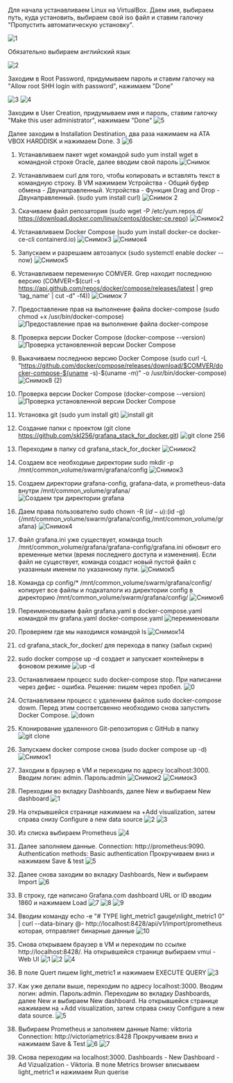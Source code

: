 Для начала устанавливаем Linux на VirtualBox. Даем имя, выбираем путь, куда установить, выбираем свой iso файл и ставим галочку "Пропустить автоматическую установку".

![1](https://github.com/user-attachments/assets/b288bd3f-ac5a-4b7b-b3cb-80fcb87877a5)

Обязательно выбираем английский язык

![2](https://github.com/user-attachments/assets/a6d2ccb6-bb2d-47be-a24e-bcd28b5eea4e)

Заходим в Root Password, придумываем пароль и ставим галочку на "Allow root SHH login with password", нажимаем "Done"

![3](https://github.com/user-attachments/assets/1d008b97-d90c-4549-8f79-95adcad0a7bc)
![4](https://github.com/user-attachments/assets/92dbf475-0b21-4009-ab00-a7712df0aee8)

Заходим в User Creation, придумываем имя и пароль, ставим галочку "Make this user administrator", нажимаем "Done"
![5](https://github.com/user-attachments/assets/8aac25e5-657a-4b63-8c4e-be45070715a1)

Далее заходим в Installation Destination, два раза нажимаем на ATA VBOX HARDDISK и нажимаем Done. З
![6](https://github.com/user-attachments/assets/5ed99ca9-1e2c-4589-97a0-f4126aa5ba22)






1. Устанавливаем пакет wget командой sudo yum install wget в командной строке Oracle, далее вводим свой пароль
![Снимок](https://github.com/user-attachments/assets/68d8ded3-7bb5-40ad-b6b2-2623858b2c06)


2. Устанавливаем curl для того, чтобы копировать и вставлять текст в командную строку. В VM нажимаем Устройства - Общий буфер обмена - Двунаправленный. Устройства - Функция Drag and Drop - Двунаправленный. (sudo yum install curl)
![Снимок 2](https://github.com/user-attachments/assets/f17c27b9-b3f5-4996-b85d-ae2436321811)

3. Скачиваем файл репозатория (sudo wget -P /etc/yum.repos.d/ https://download.docker.com/linux/centos/docker-ce.repo)
![Снимок2](https://github.com/user-attachments/assets/db45030e-a36a-4aef-88c1-940081aac031)

4. Устанавливаем Docker Compose (sudo yum install docker-ce docker-ce-cli containerd.io)
![Снимок3](https://github.com/user-attachments/assets/ed679c89-c1b6-4a1e-9ca3-95d11d52e980)
![Снимок4](https://github.com/user-attachments/assets/e9a8333a-2c92-49e2-9f2f-f7ff3304623c)

5. Запускаем и разрешаем автозапуск (sudo systemctl enable docker --now)
![Снимок5](https://github.com/user-attachments/assets/913211e4-f5d2-45c8-a49c-011821518a16)

6. Устанавливаем переменную COMVER. Grep находит последнюю версию (COMVER=$(curl -s https://api.github.com/repos/docker/compose/releases/latest | grep 'tag_name' | cut -d\" -f4))
![Снимок 7](https://github.com/user-attachments/assets/990a8b72-9d95-4e16-9d6c-e7462c1c2b24)

7. Предоставление прав на выполнение файла docker-compose (sudo chmod +x /usr/bin/docker-compose)
![Предоставление прав на выполнение файла docker-compose](https://github.com/user-attachments/assets/71b15fb8-8e29-4086-9a1e-b90098ddc1b9)

8. Проверка версии Docker Compose (docker-compose --version)
   ![Проверка установленной версии Docker Compose](https://github.com/user-attachments/assets/021afd35-a7c5-4fed-85b1-90300157c847)
   
9. Выкачиваем последнюю версию Docker Compose (sudo curl -L "https://github.com/docker/compose/releases/download/$COMVER/docker-compose-$(uname -s)-$(uname -m)" -o /usr/bin/docker-compose)
![Снимок8 (2)](https://github.com/user-attachments/assets/35f4b2a0-d432-4a4e-be79-75002e50ffdb)

10. Проверка версии Docker Compose (docker-compose --version)
![Проверка установленной версии Docker Compose](https://github.com/user-attachments/assets/511e22be-e301-4653-be12-83809b6bd2bf)

11. Установка git (sudo yum install git)
![install git](https://github.com/user-attachments/assets/5f2bb5b7-d77f-40c8-825f-347996132660)

12. Создание папки с проектом (git clone https://github.com/skl256/grafana_stack_for_docker.git)
![git clone 256](https://github.com/user-attachments/assets/34de07e6-5f30-4905-8df3-b8fb6bcd951d)

13. Переходим в папку cd grafana_stack_for_docker
![Снимок2](https://github.com/user-attachments/assets/9e0e968b-590e-45e1-9962-94f1eba3a0df)

14. Создаем все необходиые директории sudo mkdir -p /mnt/common_volume/swarm/grafana/config
![Снимок3](https://github.com/user-attachments/assets/c8a14b4c-6978-4a57-b3cf-26f37666f5ca)

15. Создаем директории grafana-config, grafana-data, и prometheus-data внутри /mnt/common_volume/grafana/
![Создаем три директории grafana](https://github.com/user-attachments/assets/e333b1df-10a5-4613-a108-c6132ce354d2)

16. Даем права пользователю sudo chown -R $(id -u):$(id -g) {/mnt/common_volume/swarm/grafana/config,/mnt/common_volume/grafana}
![Снимок4](https://github.com/user-attachments/assets/16472bfc-5904-47c0-960b-9ae3722fbd9f)

17. Файл grafana.ini уже существует, команда touch /mnt/common_volume/grafana/grafana-config/grafana.ini обновит его временные метки (время последнего доступа и изменения). Если файл не существует, команда создаст новый пустой файл с указанным именем по указанному пути.
![Снимок5](https://github.com/user-attachments/assets/e78e70d3-0337-4dc1-832e-82a28971a703)

18. Команда cp config/* /mnt/common_volume/swarm/grafana/config/ копирует все файлы и подкаталоги из директории config в директорию /mnt/common_volume/swarm/grafana/config/
![Снимок6](https://github.com/user-attachments/assets/1df5ed62-a158-47fb-961b-1061ce6601b5)

19. Переименовываем файл grafana.yaml в docker-compose.yaml командой mv grafana.yaml docker-compose.yaml
![переименовали](https://github.com/user-attachments/assets/708d0db7-de2a-4c89-9ce5-542ee6c9e259)

20. Проверяем где мы находимся командой ls
![Снимок14](https://github.com/user-attachments/assets/0dac4392-d45f-4bc8-b509-396e4f481e86)

21. cd grafana_stack_for_docker/ для перехода в папку (забыл скрин)

22. sudo docker compose up -d создает и запускает контейнеры в фоновом режиме
![up -d](https://github.com/user-attachments/assets/2f1acfa5-b5a1-4623-877b-3088b72e6281)

23. Останавливаем процесс sudo docker-compose stop. При написанни через дефис - ошибка. Решение: пишем через пробел.
![0](https://github.com/user-attachments/assets/3e7530ac-b74e-4cf3-89f1-9ac5f7ed4fbe)

24. Останавливаем процесс с удалением  файлов sudo docker-compose dowm. Перед этим соответсвенно необходимо снова запустить Docker Compose.
![down](https://github.com/user-attachments/assets/1668c742-f174-4b53-af94-effed47cd9e2)

25. Клонирование удаленного Git-репозитория с GitHub в папку
![git clone](https://github.com/user-attachments/assets/690afd95-bb97-4c9e-9767-04d5cf5c8f4c)

26. Запускаем docker compose снова (sudo docker compose up -d)
![Снимок1](https://github.com/user-attachments/assets/aeb98180-6a39-4502-a80d-eec476d9da18)

28. Заходим в браузер в VM и переходим по адресу localhost:3000. Вводим логин: admin. Пароль:admin
![Снимок2](https://github.com/user-attachments/assets/62a103a1-b9a7-4614-bb6a-a10a8d58f27e)
![Снимок3](https://github.com/user-attachments/assets/d2eb097b-36c8-4461-8dec-6d3792e47680)

29. Переходим во вкладку Dashboards, далее New и выбираем New dashboard
![1](https://github.com/user-attachments/assets/9c1e874c-d3c9-4e7c-80f6-69880b3a27d8)

30. На открывшейся странице нажимаем на +Add visualization, затем справа снизу Configure a new data source
![2](https://github.com/user-attachments/assets/03a10b71-1379-4972-9f4a-3780affc487c)
![3](https://github.com/user-attachments/assets/3f6eab5f-11eb-4929-9055-2be899e2ba14)

31. Из списка выбираем Prometheus
![4](https://github.com/user-attachments/assets/8447e1a4-2db8-4a79-89d9-72e08d8031e6)

32. Далее заполняем данные.
Connection: http://prometheus:9090.
Authentication methods: Basic authentication
Прокручиваем вниз и нажимаем Save & test
![5](https://github.com/user-attachments/assets/20fbfbd2-c048-4a68-ba12-c127ebe8607e)

33. Далее снова заходим во вкладку Dashboards, New и выбираем Import
![6](https://github.com/user-attachments/assets/1db6a44e-d2a1-4099-8084-961cac1ada01)

34. В строку, где написано Grafana.com dashboard URL or ID вводим 1860 и нажимаем Load
![7](https://github.com/user-attachments/assets/c0708df6-fbbc-443d-a64a-2b7f6ef738a3)
![8](https://github.com/user-attachments/assets/4dc9d768-9230-42a0-a5d7-bde7c59df877)
![9](https://github.com/user-attachments/assets/269d7adb-6414-413c-9459-9f95ebdc9851)

35. Вводим команду echo -e "# TYPE light_metric1 gauge\nlight_metric1 0" | curl --data-binary @- http://localhost:8428/api/v1/import/prometheus которая, отправляет бинарные данные
![10](https://github.com/user-attachments/assets/18e24328-f89f-4311-a5e3-ad4a621c155c)

36. Снова открываем браузер в VM и переходим по ссылке http://localhost:8428/. На открывшейся странице выбираем vmui - Web UI
![1](https://github.com/user-attachments/assets/a7aff313-333c-4488-9650-fc8b4896da29)
![2](https://github.com/user-attachments/assets/1560106a-25bb-4b8f-b5c7-0c735878da65)
![4](https://github.com/user-attachments/assets/40a7c537-3ef0-4609-b830-0ec05b0b6980)


38. В поле Quert пишем light_metric1 и нажимаем EXECUTE QUERY
![3](https://github.com/user-attachments/assets/9255ec59-2e66-46da-ba00-13f48dc87cd4)


39. Как уже делали выше, переходим по адресу localhost:3000. Вводим логин: admin. Пароль:admin. Переходим во вкладку Dashboards, далее New и выбираем New dashboard. На открывшейся странице нажимаем на +Add visualization, затем справа снизу Configure a new data source.
![5](https://github.com/user-attachments/assets/9fca23f6-cead-4489-95a7-416e8c5ea969)

40. Выбираем Prometheus и заполняем данные
Name: viktoria
Connection: http://victoriametrics:8428
Прокручиваем вниз и нажимаем Save & Test
![6](https://github.com/user-attachments/assets/fbc9177a-84bc-4e21-8d7e-45f304a70ab9)
![7](https://github.com/user-attachments/assets/4974eebd-5d73-4e13-9708-c0d7e16cc3ce)

41. Снова переходим на localhost:3000. Dashboards - New Dashboard - Ad Vizualization - Viktoria. В поле Metrics browser вписываем light_metric1 и нажимаем Run querise






















